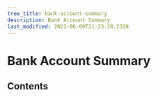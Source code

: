 ```yaml
---
tree_title: bank-account-summary
description: Bank Account Summary
last_modified: 2022-06-09T21:23:28.2328
---
```


# Bank Account Summary

## Contents
